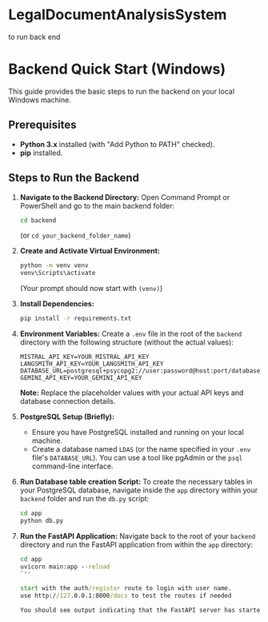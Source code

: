 # LegalDocumentAnalysisSystem

to run back end

# Backend Quick Start (Windows)

This guide provides the basic steps to run the backend on your local Windows machine.

## Prerequisites

* **Python 3.x** installed (with "Add Python to PATH" checked).
* **pip** installed.

## Steps to Run the Backend

1.  **Navigate to the Backend Directory:**
    Open Command Prompt or PowerShell and go to the main backend folder:
    ```cmd
    cd backend
    ```
    (or `cd your_backend_folder_name`)

2.  **Create and Activate Virtual Environment:**
    ```cmd
    python -m venv venv
    venv\Scripts\activate
    ```
    (Your prompt should now start with `(venv)`)

3.  **Install Dependencies:**
    ```cmd
    pip install -r requirements.txt
    ```

4.  **Environment Variables:**
    Create a `.env` file in the root of the `backend` directory with the following structure (without the actual values):

    ```
    MISTRAL_API_KEY=YOUR_MISTRAL_API_KEY
    LANGSMITH_API_KEY=YOUR_LANGSMITH_API_KEY
    DATABASE_URL=postgresql+psycopg2://user:password@host:port/database_name
    GEMINI_API_KEY=YOUR_GEMINI_API_KEY
    ```

    **Note:** Replace the placeholder values with your actual API keys and database connection details.

5.  **PostgreSQL Setup (Briefly):**
    * Ensure you have PostgreSQL installed and running on your local machine.
    * Create a database named `LDAS` (or the name specified in your `.env` file's `DATABASE_URL`). You can use a tool like pgAdmin or the `psql` command-line interface.

6.  **Run Database table creation Script:**
    To create the necessary tables in your PostgreSQL database, navigate inside the `app` directory within your `backend` folder and run the `db.py` script:

    ```cmd
    cd app
    python db.py
    ```

7.  **Run the FastAPI Application:**
    Navigate back to the root of your `backend` directory and run the FastAPI application from within the `app` directory:

    ```cmd
    cd app
    uvicorn main:app --reload
    `''

    start with the auth/register route to login with user name.
    use http://127.0.0.1:8000/docs to test the routes if needed 

    You should see output indicating that the FastAPI server has started (usually on `http://127.0.0.1:8000`). You can then access the API endpoints.

